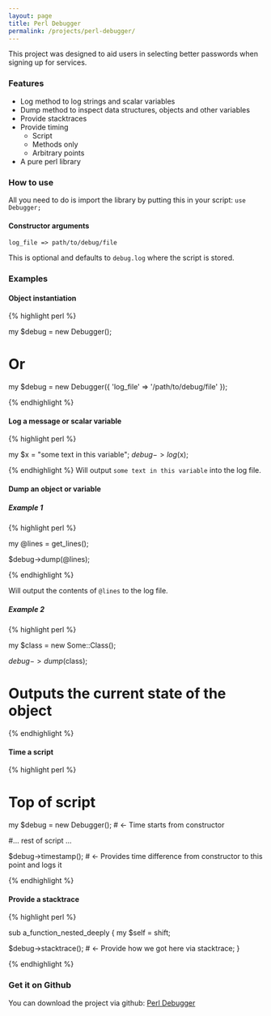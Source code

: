 ```yaml
---
layout: page
title: Perl Debugger
permalink: /projects/perl-debugger/
---
```


This project was designed to aid users in selecting better passwords when signing up for services.



### Features

- Log method to log strings and scalar variables
- Dump method to inspect data structures, objects and other variables
- Provide stacktraces
- Provide timing
	- Script
	- Methods only
	- Arbitrary points
- A pure perl library


### How to use

All you need to do is import the library by putting this in your script:
`use Debugger;`

#### Constructor arguments

`log_file => path/to/debug/file`

This is optional and defaults to `debug.log` where the script is stored.


### Examples
  
#### Object instantiation

{% highlight perl %}

my $debug = new Debugger();
# Or
my $debug = new Debugger({
	'log_file' => '/path/to/debug/file'
});

{% endhighlight %}

#### Log a message or scalar variable
{% highlight perl %}

my $x = "some text in this variable";
$debug->log($x);

{% endhighlight %}
Will output `some text in this variable` into the log file.


#### Dump an object or variable

##### Example 1

{% highlight perl %}

my @lines = get_lines();

$debug->dump(\@lines);

{% endhighlight %}

Will output the contents of `@lines` to the log file.

##### Example 2
  
 {% highlight perl %}

my $class = new Some::Class();

$debug->dump($class);
# Outputs the current state of the object

{% endhighlight %}

#### Time a script

{% highlight perl %}
	
# Top of script
my $debug = new Debugger(); # <- Time starts from constructor

#... rest of script ...

$debug->timestamp(); # <- Provides time difference from constructor to this point and logs it

{% endhighlight %}


#### Provide a stacktrace
	
{% highlight perl %}

sub a_function_nested_deeply {
  my $self = shift;

  $debug->stacktrace(); # <- Provide how we got here via stacktrace;
}

{% endhighlight %}

### Get it on Github

You can download the project via github: [Perl Debugger](https://github.com/zsyed91/perl-debugger)